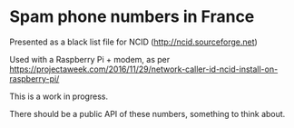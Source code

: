 # Spam phone numbers in France
Presented as a black list file for NCID (http://ncid.sourceforge.net)

Used with a Raspberry Pi + modem, as per https://projectaweek.com/2016/11/29/network-caller-id-ncid-install-on-raspberry-pi/

This is a work in progress.

There should be a public API of these numbers, something to think about.
